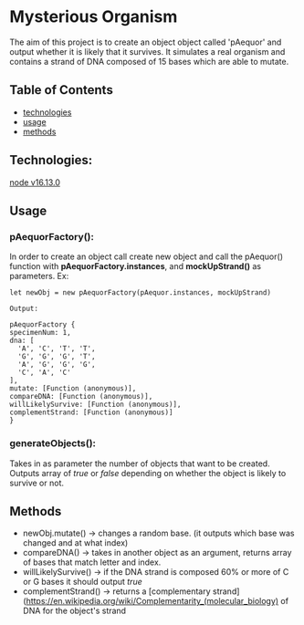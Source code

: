 # Mysterious Organism 

The aim of this project is to create an object object called 'pAequor' and output whether it is likely that it survives. It simulates a real organism and contains a strand of DNA composed of 15 bases which are able to mutate. 
## Table of Contents
* [technologies](##technologies)
* [usage](##usage) 
* [methods](##Methods)

## Technologies:
  [node v16.13.0](https://nodejs.org/en/blog/release/v16.13.0/)
  
  ## Usage
  
  ### pAequorFactory():
  In order to create an object call create new object and call the pAequor() function with **pAequorFactory.instances**, and **mockUpStrand()** as parameters.
  Ex:
  ```
  let newObj = new pAequorFactory(pAequor.instances, mockUpStrand)
  
  Output:
  
  pAequorFactory {
  specimenNum: 1,
  dna: [
    'A', 'C', 'T', 'T',
    'G', 'G', 'G', 'T',
    'A', 'G', 'G', 'G',
    'C', 'A', 'C'
  ],
  mutate: [Function (anonymous)],
  compareDNA: [Function (anonymous)],
  willLikelySurvive: [Function (anonymous)],
  complementStrand: [Function (anonymous)]
}
  
  ```
  
  ### generateObjects():
  Takes in as parameter the number of objects that want to be created. Outputs array of _true_ or _false_ depending on whether the object is likely to survive or not. 
  
## Methods 

* newObj.mutate() -> changes a random base. (it outputs which base was changed and at what index)
*  compareDNA() -> takes in another object as an argument, returns array of bases that match letter and index. 
*  willLikelySurvive() -> if the DNA strand is composed 60% or more of C or G bases it should output *true*
*  complementStrand() -> returns a [complementary strand](https://en.wikipedia.org/wiki/Complementarity_(molecular_biology) of DNA for the object's strand 

